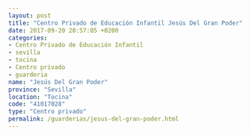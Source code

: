 ```yaml
---
layout: post
title: "Centro Privado de Educación Infantil Jesús Del Gran Poder"
date: 2017-09-20 20:57:05 +0200
categories:
- Centro Privado de Educación Infantil
- sevilla
- tocina
- Centro privado
- guarderia
name: "Jesús Del Gran Poder"
province: "Sevilla"
location: "Tocina"
code: "41017028"
type: "Centro privado"
permalink: /guarderias/jesus-del-gran-poder.html
---
```

